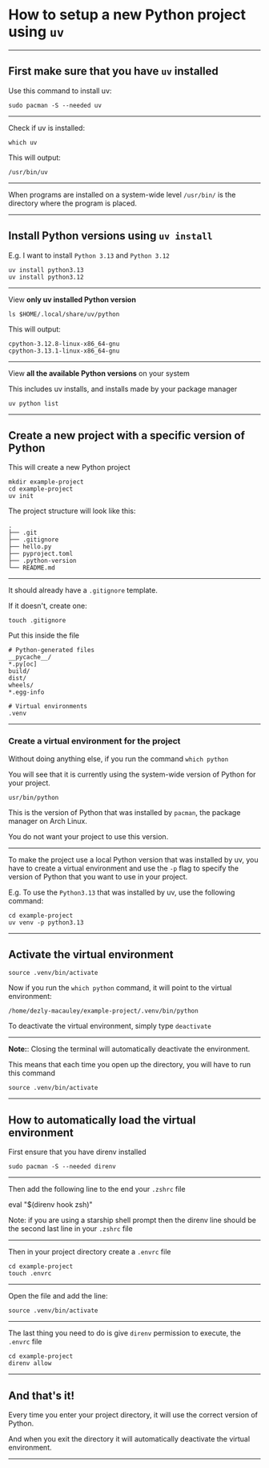 # How to setup a new Python project using `uv`
_______________________________________________________________________________
## First make sure that you have `uv` installed

Use this command to install uv:
```
sudo pacman -S --needed uv
```
_______________________________________________________________________________

Check if uv is installed: 
```
which uv             
```

This will output:
```
/usr/bin/uv
```
_______________________________________________________________________________
When programs are installed on a system-wide level 
`/usr/bin/` is the directory where the program is placed.

_______________________________________________________________________________
## Install Python versions using `uv install`

E.g. I want to install `Python 3.13` and `Python 3.12`
```
uv install python3.13
uv install python3.12
```
_______________________________________________________________________________
View **only uv installed Python version**

```
ls $HOME/.local/share/uv/python
```

This will output:
```
cpython-3.12.8-linux-x86_64-gnu
cpython-3.13.1-linux-x86_64-gnu
```
_______________________________________________________________________________
View **all the available Python versions** on your system

This includes uv installs, and installs made by your package manager
```
uv python list
```
_______________________________________________________________________________
## Create a new project with a specific version of Python

This will create a new Python project
```
mkdir example-project
cd example-project
uv init
```

The project structure will look like this:

```
.
├── .git
├── .gitignore
├── hello.py
├── pyproject.toml
├── .python-version
└── README.md
```
_______________________________________________________________________________
It should already have a `.gitignore` template.

If it doesn't, create one:
```
touch .gitignore
```

Put this inside the file
```gitignore
# Python-generated files
__pycache__/
*.py[oc]
build/
dist/
wheels/
*.egg-info

# Virtual environments
.venv
```
_______________________________________________________________________________
### Create a virtual environment for the project

Without doing anything else, 
if you run the command `which python`

You will see that it is currently using the system-wide version of Python
for your project. 

```
usr/bin/python
```

This is the version of Python that was installed by `pacman`, 
the package manager on Arch Linux.

You do not want your project to use this version.

_______________________________________________________________________________
To make the project use a local Python version that was installed by uv,
you have to create a virtual environment and use the `-p` flag 
to specify the version of Python that you want to use in your project.

E.g. To use the `Python3.13` that was installed by uv, 
use the following command:

```
cd example-project
uv venv -p python3.13
```
_______________________________________________________________________________
## Activate the virtual environment 

```
source .venv/bin/activate
```

Now if you run the `which python` command,
it will point to the virtual environment:

```
/home/dezly-macauley/example-project/.venv/bin/python
```

To deactivate the virtual environment, simply type `deactivate`

_______________________________________________________________________________
**Note:**: Closing the terminal will automatically deactivate the environment.

This means that each time you open up the directory, 
you will have to run this command

```
source .venv/bin/activate
```
_______________________________________________________________________________
## How to automatically load the virtual environment

First ensure that you have direnv installed

```
sudo pacman -S --needed direnv
```
_______________________________________________________________________________

Then add the following line to the end your `.zshrc` file

eval "$(direnv hook zsh)"

Note: if you are using a starship shell prompt then the direnv line should
be the second last line in your `.zshrc` file

_______________________________________________________________________________
Then in your project directory create a `.envrc` file
```
cd example-project
touch .envrc 
```
_______________________________________________________________________________
Open the file and add the line:
```
source .venv/bin/activate
```
_______________________________________________________________________________
The last thing you need to do is give `direnv` permission to execute,
the `.envrc` file

```
cd example-project
direnv allow
```
_______________________________________________________________________________
## And that's it!

Every time you enter your project directory, 
it will use the correct version of Python.

And when you exit the directory it will automatically deactivate
the virtual environment.

_______________________________________________________________________________
